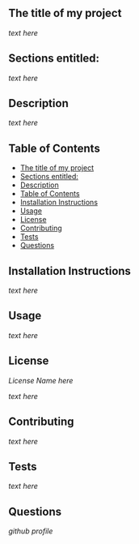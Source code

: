 ## The title of my project

*text here*

## Sections entitled:
*text here*

## Description
*text here*

## Table of Contents
- [The title of my project](#the-title-of-my-project)
- [Sections entitled:](#sections-entitled)
- [Description](#description)
- [Table of Contents](#table-of-contents)
- [Installation Instructions](#installation-instructions)
- [Usage](#usage)
- [License](#license)
- [Contributing](#contributing)
- [Tests](#tests)
- [Questions](#questions)

## Installation Instructions
*text here*

## Usage
*text here*

## License
*License Name here*

*text here*

## Contributing
*text here*

## Tests
*text here*

## Questions
*github profile*
